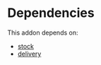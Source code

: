# Dependencies

This addon depends on:

- [stock](https://github.com/bringout/oca-ocb-warehouse/tree/4c1ff8cb52709f535ff86b9a29fa1cb59fa1c290/odoo-bringout-oca-ocb-stock)
- [delivery](https://github.com/bringout/oca-ocb-warehouse/tree/4c1ff8cb52709f535ff86b9a29fa1cb59fa1c290/odoo-bringout-oca-ocb-delivery)
